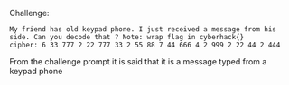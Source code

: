 Challenge:
```
My friend has old keypad phone. I just received a message from his side. Can you decode that ? Note: wrap flag in cyberhack{} 
cipher: 6 33 777 2 22 777 33 2 55 88 7 44 666 4 2 999 2 22 44 2 444
```

From the challenge prompt it is said that it is a message typed from a keypad phone
